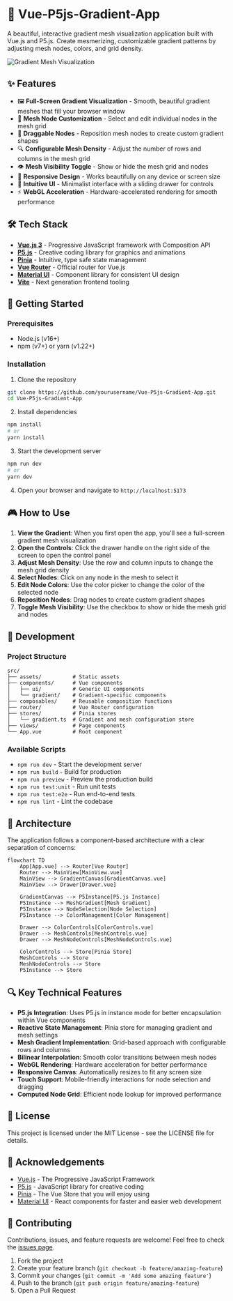 # 🌈 Vue-P5js-Gradient-App

A beautiful, interactive gradient mesh visualization application built with Vue.js and P5.js. Create mesmerizing, customizable gradient patterns by adjusting mesh nodes, colors, and grid density.

![Gradient Mesh Visualization](./screenshots/gradient-mesh-low-poly.png)

## ✨ Features

- 🖼️ **Full-Screen Gradient Visualization** - Smooth, beautiful gradient meshes that fill your browser window
- 🎨 **Mesh Node Customization** - Select and edit individual nodes in the mesh grid
- 🎯 **Draggable Nodes** - Reposition mesh nodes to create custom gradient shapes
- 🔍 **Configurable Mesh Density** - Adjust the number of rows and columns in the mesh grid
- 👁️ **Mesh Visibility Toggle** - Show or hide the mesh grid and nodes
- 📱 **Responsive Design** - Works beautifully on any device or screen size
- 🧩 **Intuitive UI** - Minimalist interface with a sliding drawer for controls
- ⚡ **WebGL Acceleration** - Hardware-accelerated rendering for smooth performance

## 🛠️ Tech Stack

- **[Vue.js 3](https://vuejs.org/)** - Progressive JavaScript framework with Composition API
- **[P5.js](https://p5js.org/)** - Creative coding library for graphics and animations
- **[Pinia](https://pinia.vuejs.org/)** - Intuitive, type safe state management
- **[Vue Router](https://router.vuejs.org/)** - Official router for Vue.js
- **[Material UI](https://mui.com/)** - Component library for consistent UI design
- **[Vite](https://vitejs.dev/)** - Next generation frontend tooling

## 🚀 Getting Started

### Prerequisites

- Node.js (v16+)
- npm (v7+) or yarn (v1.22+)

### Installation

1. Clone the repository
```sh
git clone https://github.com/yourusername/Vue-P5js-Gradient-App.git
cd Vue-P5js-Gradient-App
```

2. Install dependencies
```sh
npm install
# or
yarn install
```

3. Start the development server
```sh
npm run dev
# or
yarn dev
```

4. Open your browser and navigate to `http://localhost:5173`

## 🎮 How to Use

1. **View the Gradient**: When you first open the app, you'll see a full-screen gradient mesh visualization
2. **Open the Controls**: Click the drawer handle on the right side of the screen to open the control panel
3. **Adjust Mesh Density**: Use the row and column inputs to change the mesh grid density
4. **Select Nodes**: Click on any node in the mesh to select it
5. **Edit Node Colors**: Use the color picker to change the color of the selected node
6. **Reposition Nodes**: Drag nodes to create custom gradient shapes
7. **Toggle Mesh Visibility**: Use the checkbox to show or hide the mesh grid and nodes

## 🧪 Development

### Project Structure

```
src/
├── assets/          # Static assets
├── components/      # Vue components
│   ├── ui/          # Generic UI components
│   └── gradient/    # Gradient-specific components
├── composables/     # Reusable composition functions
├── router/          # Vue Router configuration
├── stores/          # Pinia stores
│   └── gradient.ts  # Gradient and mesh configuration store
├── views/           # Page components
└── App.vue          # Root component
```

### Available Scripts

- `npm run dev` - Start the development server
- `npm run build` - Build for production
- `npm run preview` - Preview the production build
- `npm run test:unit` - Run unit tests
- `npm run test:e2e` - Run end-to-end tests
- `npm run lint` - Lint the codebase

## 🧩 Architecture

The application follows a component-based architecture with a clear separation of concerns:

```mermaid
flowchart TD
    App[App.vue] --> Router[Vue Router]
    Router --> MainView[MainView.vue]
    MainView --> GradientCanvas[GradientCanvas.vue]
    MainView --> Drawer[Drawer.vue]
    
    GradientCanvas --> P5Instance[P5.js Instance]
    P5Instance --> MeshGradient[Mesh Gradient]
    P5Instance --> NodeSelection[Node Selection]
    P5Instance --> ColorManagement[Color Management]
    
    Drawer --> ColorControls[ColorControls.vue]
    Drawer --> MeshControls[MeshControls.vue]
    Drawer --> MeshNodeControls[MeshNodeControls.vue]
    
    ColorControls --> Store[Pinia Store]
    MeshControls --> Store
    MeshNodeControls --> Store
    P5Instance --> Store
```

## 🔍 Key Technical Features

- **P5.js Integration**: Uses P5.js in instance mode for better encapsulation within Vue components
- **Reactive State Management**: Pinia store for managing gradient and mesh settings
- **Mesh Gradient Implementation**: Grid-based approach with configurable rows and columns
- **Bilinear Interpolation**: Smooth color transitions between mesh nodes
- **WebGL Rendering**: Hardware acceleration for better performance
- **Responsive Canvas**: Automatically resizes to fit any screen size
- **Touch Support**: Mobile-friendly interactions for node selection and dragging
- **Computed Node Grid**: Efficient node lookup for improved performance

## 📝 License

This project is licensed under the MIT License - see the LICENSE file for details.

## 🙏 Acknowledgements

- [Vue.js](https://vuejs.org/) - The Progressive JavaScript Framework
- [P5.js](https://p5js.org/) - JavaScript library for creative coding
- [Pinia](https://pinia.vuejs.org/) - The Vue Store that you will enjoy using
- [Material UI](https://mui.com/) - React components for faster and easier web development

## 🤝 Contributing

Contributions, issues, and feature requests are welcome! Feel free to check the [issues page](https://github.com/yourusername/Vue-P5js-Gradient-App/issues).

1. Fork the project
2. Create your feature branch (`git checkout -b feature/amazing-feature`)
3. Commit your changes (`git commit -m 'Add some amazing feature'`)
4. Push to the branch (`git push origin feature/amazing-feature`)
5. Open a Pull Request
